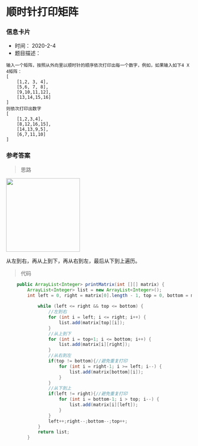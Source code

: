 # 顺时针打印矩阵 

### 信息卡片 

- 时间： 2020-2-4
- 题目描述：

```
输入一个矩阵，按照从外向里以顺时针的顺序依次打印出每一个数字，例如，如果输入如下4 X 4矩阵： 
[
    [1,2, 3, 4],
    [5,6, 7, 8],
    [9,10,11,12],
    [13,14,15,16]
]
则依次打印出数字
[
    [1,2,3,4],
    [8,12,16,15],
    [14,13,9,5],
    [6,7,11,10]
]
```



### 参考答案

> 思路

<img src="https://cs-notes-1256109796.cos.ap-guangzhou.myqcloud.com/48517227-324c-4664-bd26-a2d2cffe2bfe.png" width="200px">



从左到右，再从上到下，再从右到左，最后从下到上遍历。 




> 代码

```java
    public ArrayList<Integer> printMatrix(int [][] matrix) {
        ArrayList<Integer> list = new ArrayList<Integer>();
        int left = 0, right = matrix[0].length - 1, top = 0, bottom = matrix.length - 1;
      
            while (left <= right && top <= bottom) {
                //左到右
                for (int i = left; i <= right; i++) {
                    list.add(matrix[top][i]);
                }
                //从上到下
                for (int i = top+1; i <= bottom; i++) {
                    list.add(matrix[i][right]);
                }
                //从右到左
                if(top != bottom){//避免重复打印
                    for (int i = right-1; i >= left; i--) {
                        list.add(matrix[bottom][i]);
                    }
                }
                //从下到上
                if(left != right){//避免重复打印
                    for (int i = bottom-1; i > top; i--) {
                        list.add(matrix[i][left]);
                    }
                }
                left++;right--;bottom--;top++;
            }
            return list;
        }
```



